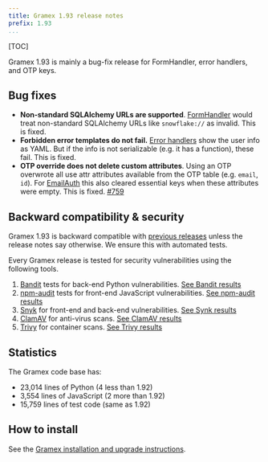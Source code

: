 ```yaml
---
title: Gramex 1.93 release notes
prefix: 1.93
...
```


[TOC]

Gramex 1.93 is mainly a bug-fix release for FormHandler, error handlers, and OTP keys.

## Bug fixes

- **Non-standard SQLAlchemy URLs are supported**. [FormHandler](../../formhandler/) would treat non-standard SQLAlchemy URLs like `snowflake://` as invalid. This is fixed.
- **Forbidden error templates do not fail.** [Error handlers](../../config/#error-handlers) show the user info as YAML. But if the info is not serializable (e.g. it has a function), these fail. This is fixed.
- **OTP override does not delete custom attributes**. Using an OTP overwrote all use attr attributes available from the OTP table (e.g. `email`, `id`). For [EmailAuth](../../emailauth/) this also cleared essential keys when these attributes were empty. This is fixed. [#759](https://github.com/gramener/gramex/issues/759)


## Backward compatibility & security

Gramex 1.93 is backward compatible with [previous releases](../) unless the release notes say otherwise.
We ensure this with automated tests.

Every Gramex release is tested for security vulnerabilities using the following tools.

1. [Bandit](https://bandit.readthedocs.io/) tests for back-end Python vulnerabilities.
   [See Bandit results](https://github.com/gramener/gramex/blob/master/reports/bandit.txt)
2. [npm-audit](https://docs.npmjs.com/cli/v6/commands/npm-audit) tests for front-end JavaScript vulnerabilities.
   [See npm-audit results](https://github.com/gramener/gramex/blob/master/reports/npm-audit.txt)
3. [Snyk](https://snyk.io/) for front-end and back-end vulnerabilities.
   [See Synk results](https://github.com/gramener/gramex/blob/master/reports/snyk.txt)
4. [ClamAV](https://www.clamav.net/) for anti-virus scans.
   [See ClamAV results](https://github.com/gramener/gramex/blob/master/reports/clamav.txt)
5. [Trivy](https://trivy.dev/) for container scans.
   [See Trivy results](https://github.com/gramener/gramex/blob/master/reports/trivy.txt)

## Statistics

The Gramex code base has:

- 23,014 lines of Python (4 less than 1.92)
- 3,554 lines of JavaScript (2 more than 1.92)
- 15,759 lines of test code (same as 1.92)

## How to install

See the [Gramex installation and upgrade instructions](../../install/).
